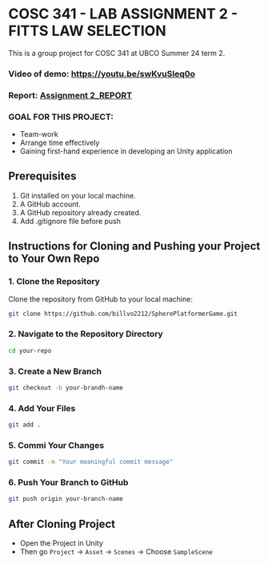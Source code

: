 # COSC 341 - LAB ASSIGNMENT 2 - FITTS LAW SELECTION

This is a group project for COSC 341 at UBCO Summer 24 term 2.

### Video of demo: https://youtu.be/swKvuSleq0o

### Report: [Assignment 2_REPORT](https://github.com/user-attachments/files/16434693/COSC.341.-.Assignment.2.-.Report.-.Google.Docs.pdf)

### GOAL FOR THIS PROJECT:
- Team-work
- Arrange time effectively
- Gaining first-hand experience in developing an Unity application

## Prerequisites

1. Git installed on your local machine.
2. A GitHub account.
3. A GitHub repository already created.
4. Add .gitignore file before push

## Instructions for Cloning and Pushing your Project to Your Own Repo

### 1. Clone the Repository

Clone the repository from GitHub to your local machine:

```sh
git clone https://github.com/billvo2212/SpherePlatformerGame.git
```

### 2. Navigate to the Repository Directory

```sh
cd your-repo
```

### 3. Create a New Branch

```sh
git checkout -b your-brandh-name
```

### 4. Add Your Files

```sh
git add .
```

### 5. Commi Your Changes

```sh
git commit -m "Your meaningful commit message"
```

### 6. Push Your Branch to GitHub

```sh
git push origin your-branch-name
```

## After Cloning Project
- Open the Project in Unity
- Then go ```Project``` -> ```Asset``` -> ```Scenes``` -> Choose ```SampleScene```
